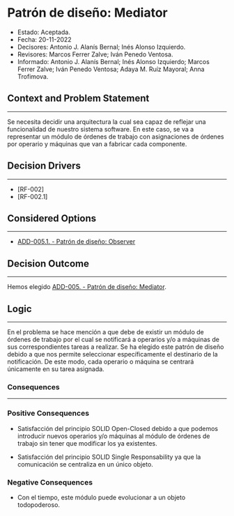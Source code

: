 # Patrón de diseño: Mediator

- Estado: Aceptada.
- Fecha: 20-11-2022
- Decisores: Antonio J. Alanís Bernal; Inés Alonso Izquierdo.
- Revisores: Marcos Ferrer Zalve; Iván Penedo Ventosa.
- Informado: Antonio J. Alanís Bernal; Inés Alonso Izquierdo; Marcos Ferrer Zalve; Iván Penedo Ventosa; Adaya M. Ruíz Mayoral; Anna Trofimova.

## Context and Problem Statement

---
Se necesita decidir una arquitectura la cual sea capaz de reflejar una funcionalidad de nuestro sistema software. En este caso, se va a representar un módulo de órdenes de trabajo con asignaciones de órdenes por operario y máquinas que van a fabricar cada componente.

## Decision Drivers

---
- [RF-002]
- [RF-002.1]

## Considered Options

---

- [ADD-005.1. - Patrón de diseño: Observer](./ADD-005.1.md)

## Decision Outcome

---
Hemos elegido [ADD-005. - Patrón de diseño: Mediator](./ADD-005.md).

## Logic

---
En el problema se hace mención a que debe de existir un módulo de órdenes de trabajo por el cual se notificará a operarios y/o a máquinas de sus correspondientes tareas a realizar. Se ha elegido este patrón de diseño debido a que nos permite seleccionar específicamente el destinario de la notificación. De este modo, cada operario o máquina se centrará únicamente en su tarea asignada. 


### Consequences

---

### Positive Consequences

- Satisfacción del principio SOLID Open-Closed debido a que podemos introducir nuevos operarios y/o máquinas al módulo de órdenes de trabajo sin tener que modificar los ya existentes.

- Satisfacción del principio SOLID Single Responsability ya que la comunicación se centraliza en un único objeto.

### Negative Consequences

- Con el tiempo, este módulo puede evolucionar a un objeto todopoderoso.
